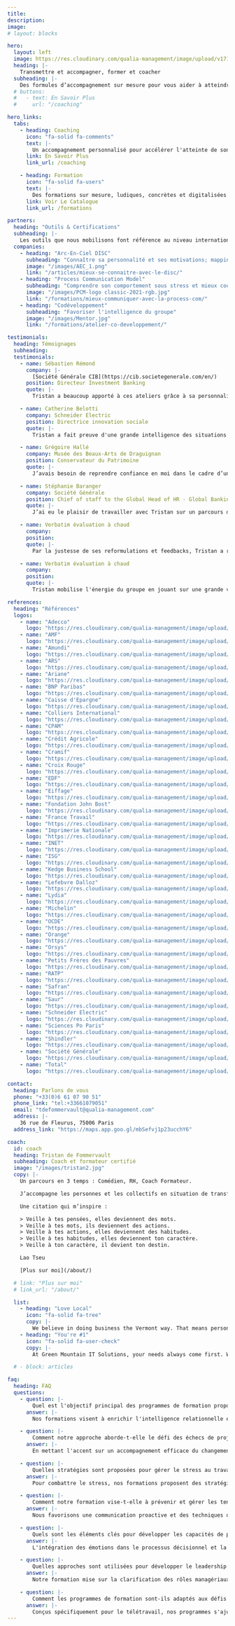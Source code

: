 ```yaml
---
title:
description:
image:
# layout: blocks

hero:
  layout: left
  image: https://res.cloudinary.com/qualia-management/image/upload/v1710967186/herobg_ffuwkt.jpg
  heading: |-
    Transmettre et accompagner, former et coacher
  subheading: |-
    Des formules d’accompagnement sur mesure pour vous aider à atteindre vos objectifs.
  # buttons:
  #   - text: En Savoir Plus
  #     url: "/coaching"

hero_links:
  tabs:
    - heading: Coaching
      icon: "fa-solid fa-comments"
      text: |-
        Un accompagnement personnalisé pour accélérer l'atteinte de son objectif et accomplir son rêve.
      link: En Savoir Plus
      link_url: /coaching

    - heading: Formation
      icon: "fa-solid fa-users"
      text: |-
        Des formations sur mesure, ludiques, concrètes et digitalisées pour développer vos compétences de leadership
      link: Voir Le Catalogue
      link_url: /formations

partners:
  heading: "Outils & Certifications"
  subheading: |-
    Les outils que nous mobilisons font référence au niveau international et font l’objet d’une évaluation régulière. Process Communication©, Arc-en-Ciel DISC, Intelligence Emotionnelle, Psychologie Positive, Communication Non Violente, Codéveloppement."
  companies:
    - heading: "Arc-En-Ciel DISC"
      subheading: "Connaître sa personnalité et ses motivations; mapping d'équipe"
      image: "/images/AEC_1.png"
      link: "/articles/mieux-se-connaitre-avec-le-disc/"
    - heading: "Process Communication Model"
      subheading: "Comprendre son comportement sous stress et mieux coopérer en équipe"
      image: "/images/PCM-logo classic-2021-rgb.jpg"
      link: "/formations/mieux-communiquer-avec-la-process-com/"
    - heading: "Codéveloppement"
      subheading: "Favoriser l'intelligence du groupe"
      image: "/images/Mentor.jpg"
      link: "/formations/atelier-co-developpement/"

testimonials:
  heading: Témoignages
  subheading:
  testimonials:
    - name: Sébastien Rémond
      company: |-
        [Société Générale CIB](https://cib.societegenerale.com/en/)
      position: Directeur Investment Banking
      quote: |-
        Tristan a beaucoup apporté à ces ateliers grâce à sa personnalité engageante, son esprit d’ouverture et sa capacité à connecter des problématiques professionnelles avec une approche différente.

    - name: Catherine Belotti
      company: Schneider Electric
      position: Directrice innovation sociale
      quote: |-
        Tristan a fait preuve d'une grande intelligence des situations dans un contexte de transformation majeure de l'entreprise.

    - name: Grégoire Hallé
      company: Musée des Beaux-Arts de Draguignan
      position: Conservateur du Patrimoine
      quote: |-
        J’avais besoin de reprendre confiance en moi dans le cadre d’une négociation. Ses grandes qualités d’écoute et d’analyse m'ont aidé à mettre au point, au fil des séances de coaching, une stratégie pour gérer ma situation de manière optimale.

    - name: Stéphanie Baranger
      company: Société Générale
      position: Chief of staff to the Global Head of HR - Global Banking and Investor Solutions
      quote: |-
        J’ai eu le plaisir de travailler avec Tristan sur un parcours de développement managérial (...) En faisant émerger une communauté de pratiques managériales consciente de sa valeur ajoutée, l’accompagnement de Tristan nous a permis d’aller bien au-delà de l’objectif initial.

    - name: Verbatim évaluation à chaud
      company:
      position:
      quote: |-
        Par la justesse de ses reformulations et feedbacks, Tristan a réussi à susciter chez les participants un changement de regard et l’envie d’oser. Tristan est un formateur qui sait créer un climat d'écoute, de bienveillance mais aussi de confrontation constructive.

    - name: Verbatim évaluation à chaud
      company:
      position:
      quote: |-
        Tristan mobilise l'énergie du groupe en jouant sur une grande variété de ressorts.

references:
  heading: "Références"
  logos:
    - name: "Adecco"
      logo: "https://res.cloudinary.com/qualia-management/image/upload/v1710320139/logos/adecco_eznr8v.png"
    - name: "AMF"
      logo: "https://res.cloudinary.com/qualia-management/image/upload/v1710320141/logos/amf_qqud6r.png"
    - name: "Amundi"
      logo: "https://res.cloudinary.com/qualia-management/image/upload/v1710320127/logos/amundi_pc2qn9.png"
    - name: "ARS"
      logo: "https://res.cloudinary.com/qualia-management/image/upload/v1710320146/logos/ars_jxsc1d.png"
    - name: "Ariane"
      logo: "https://res.cloudinary.com/qualia-management/image/upload/v1710320134/logos/ariane-group_iwol7t.png"
    - name: "BNP Paribas"
      logo: "https://res.cloudinary.com/qualia-management/image/upload/v1710320137/logos/bnp-paribas_jilc6m.png"
    - name: "Caisse d'Epargne"
      logo: "https://res.cloudinary.com/qualia-management/image/upload/v1710320135/logos/caisse-d-epargne_hsmfqb.png"
    - name: "Colliers International"
      logo: "https://res.cloudinary.com/qualia-management/image/upload/v1710320140/logos/colliers_i2pmwp.png"
    - name: "CPAM"
      logo: "https://res.cloudinary.com/qualia-management/image/upload/v1710320128/logos/assurance-maladie_exyg1g.png"
    - name: "Crédit Agricole"
      logo: "https://res.cloudinary.com/qualia-management/image/upload/v1710320137/logos/credit-agricole_hc56ve.png"
    - name: "Cramif"
      logo: "https://res.cloudinary.com/qualia-management/image/upload/v1710320133/logos/cramif_rhymbq.png"
    - name: "Croix Rouge"
      logo: "https://res.cloudinary.com/qualia-management/image/upload/v1710320131/logos/croix-rouge_uahtkg.png"
    - name: "EDF"
      logo: "https://res.cloudinary.com/qualia-management/image/upload/v1710320129/logos/edf_kqy77y.png"
    - name: "Eiffage"
      logo: "https://res.cloudinary.com/qualia-management/image/upload/v1710320148/logos/eiffage_tzk9tm.png"
    - name: "Fondation John Bost"
      logo: "https://res.cloudinary.com/qualia-management/image/upload/v1710320142/logos/fondation-john-bost_svg1t1.png"
    - name: "France Travail"
      logo: "https://res.cloudinary.com/qualia-management/image/upload/v1710320145/logos/france-travail_jkgryl.png"
    - name: "Imprimerie Nationale"
      logo: "https://res.cloudinary.com/qualia-management/image/upload/v1710320131/logos/imprimerie-nationale_odn4lj.jpg"
    - name: "INET"
      logo: "https://res.cloudinary.com/qualia-management/image/upload/v1710326278/logos/inet_smiiqq.jpg"
    - name: "ISG"
      logo: "https://res.cloudinary.com/qualia-management/image/upload/v1710320128/logos/isg_zgj4ff.png"
    - name: "Kedge Business School"
      logo: "https://res.cloudinary.com/qualia-management/image/upload/v1710320143/logos/kedge-business_ej63hq.png"
    - name: "Lefebvre Dalloz"
      logo: "https://res.cloudinary.com/qualia-management/image/upload/v1710320146/logos/lefebvre-dalloz_k2o9z5.png"
    - name: "Lydia"
      logo: "https://res.cloudinary.com/qualia-management/image/upload/v1710320135/logos/lydia_a0wety.png"
    - name: "Michelin"
      logo: "https://res.cloudinary.com/qualia-management/image/upload/v1710320146/logos/michelin_ifcyur.jpg"
    - name: "OCDE"
      logo: "https://res.cloudinary.com/qualia-management/image/upload/v1710320140/logos/oecd_lpnnbn.png"
    - name: "Orange"
      logo: "https://res.cloudinary.com/qualia-management/image/upload/v1710320134/logos/orange_yisn4o.png"
    - name: "Orsys"
      logo: "https://res.cloudinary.com/qualia-management/image/upload/v1710320130/logos/orsys-formation_ujnjmg.png"
    - name: "Petits Frères des Pauvres"
      logo: "https://res.cloudinary.com/qualia-management/image/upload/v1710320143/logos/petits-freres-des-pauvres_rj8lij.jpg"
    - name: "RATP"
      logo: "https://res.cloudinary.com/qualia-management/image/upload/v1710320145/logos/ratp_lwhrze.png"
    - name: "Safran"
      logo: "https://res.cloudinary.com/qualia-management/image/upload/v1710320139/logos/safran_qh8tsm.png"
    - name: "Saur"
      logo: "https://res.cloudinary.com/qualia-management/image/upload/v1710320127/logos/saur_vojery.jpg"
    - name: "Schneider Electric"
      logo: "https://res.cloudinary.com/qualia-management/image/upload/v1710320127/logos/schneider-electric_kqmeeh.jpg"
    - name: "Sciences Po Paris"
      logo: "https://res.cloudinary.com/qualia-management/image/upload/v1710320136/logos/sciences-po_dofkjp.png"
    - name: "Shindler"
      logo: "https://res.cloudinary.com/qualia-management/image/upload/v1710320132/logos/schindler_zmeco0.jpg"
    - name: "Société Générale"
      logo: "https://res.cloudinary.com/qualia-management/image/upload/v1710320141/logos/societe-generale_qksl5a.png"
    - name: "Total"
      logo: "https://res.cloudinary.com/qualia-management/image/upload/v1710320138/logos/total_zvxgg0.jpg"

contact:
  heading: Parlons de vous
  phone: "+33(0)6 61 07 90 51"
  phone_link: "tel:+33661079051"
  email: "tdefommervault@qualia-management.com"
  address: |-
    36 rue de Fleurus, 75006 Paris
  address_link: "https://maps.app.goo.gl/mbSefvj1p23ucchY6"

coach:
  id: coach
  heading: Tristan de Fommervault
  subheading: Coach et formateur certifié
  image: "/images/tristan2.jpg"
  copy: |-
    Un parcours en 3 temps : Comédien, RH, Coach Formateur. 

    J’accompagne les personnes et les collectifs en situation de transformation. 

    Une citation qui m’inspire : 

    > Veille à tes pensées, elles deviennent des mots.  
    > Veille à tes mots, ils deviennent des actions.  
    > Veille à tes actions, elles deviennent des habitudes.  
    > Veille à tes habitudes, elles deviennent ton caractère.  
    > Veille à ton caractère, il devient ton destin.  

    Lao Tseu

    [Plus sur moi](/about/)

  # link: "Plus sur moi"
  # link_url: "/about/"

  list:
    - heading: "Love Local"
      icon: "fa-solid fa-tree"
      copy: |-
        We believe in doing business the Vermont way. That means personal, no-nonsense service.
    - heading: "You're #1"
      icon: "fa-solid fa-user-check"
      copy: |-
        At Green Mountain IT Solutions, your needs always come first. We provide a custom experience to get you exactly what you need.

  # - block: articles

faq:
  heading: FAQ
  questions:
    - question: |-
        Quel est l'objectif principal des programmes de formation proposés ?
      answer: |-
        Nos formations visent à enrichir l'intelligence relationnelle et managériale. Elles offrent une expérience immersive à travers des interactions pratiques et ludiques pour établir un équilibre, faciliter l'accompagnement des changements, gérer le stress, résoudre les conflits, et cultiver les compétences de leadership et de management nécessaire au succès des équipes et des projets.

    - question: |-
        Comment notre approche aborde-t-elle le défi des échecs de projets liés à la gestion du changement ?
      answer: |-
        En mettant l'accent sur un accompagnement efficace du changement, nous transformons les collaborateurs en acteurs clés du processus, réduisant ainsi le taux d'échec des projets de transformation. Notre méthode cible la prévention de la perte de repères, une cause majeure d'échec, en impliquant activement chaque membre dans le changement.

    - question: |-
        Quelles stratégies sont proposées pour gérer le stress au travail ?
      answer: |-
        Pour combattre le stress, nos formations proposent des stratégies basées sur l'identification des sources de stress et l'utilisation des ressources émotionnelles, mentales et physiques. Elles visent à transformer le stress en énergie positive et à développer des mécanismes d'adaptation efficaces pour une meilleure gestion des défis professionnels.

    - question: |-
        Comment notre formation vise-t-elle à prévenir et gérer les tensions, les conflits et les situations difficiles ?
      answer: |-
        Nous favorisons une communication proactive et des techniques de résolution de conflits pour prévenir et gérer les tensions. La formation fournit des outils pour comprendre et désamorcer les conflits, en se concentrant sur l'écoute active, la négociation et la médiation comme moyens de maintenir une atmosphère de travail harmonieuse.

    - question: |-
        Quels sont les éléments clés pour développer les capacités de prise de décision comme décrit dans les programmes de formation ?
      answer: |-
        L'intégration des émotions dans le processus décisionnel et la maîtrise des biais sont au cœur de notre approche pour affiner les compétences décisionnelles. Les participants apprennent à naviguer dans la complexité des décisions avec assurance, en prenant en compte les conséquences de leurs choix.

    - question: |-
        Quelles approches sont utilisées pour développer le leadership et gérer efficacement les équipes ?
      answer: |-
        Notre formation mise sur la clarification des rôles managériaux, l'adaptation du style de management et l'adoption d'une posture de coach. Elle encourage une communication efficace de la vision et des objectifs, essentielle pour motiver les équipes et stimuler leur développement.

    - question: |-
        Comment les programmes de formation sont-ils adaptés aux défis du travail à distance et de la gestion à distance ?
      answer: |-
        Conçus spécifiquement pour le télétravail, nos programmes s'ajustent aux contraintes de la gestion à distance, assurant le développement des compétences nécessaires à une collaboration efficace et au leadership dans un environnement numérique et distribué.
---
```

